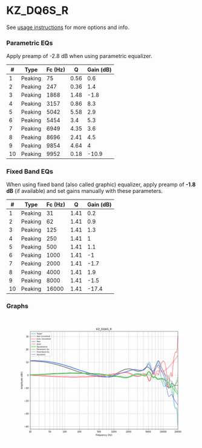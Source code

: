 # KZ_DQ6S_R
See [usage instructions](https://github.com/jaakkopasanen/AutoEq#usage) for more options and info.

### Parametric EQs
Apply preamp of -2.8 dB when using parametric equalizer.

|   # | Type    |   Fc (Hz) |    Q |   Gain (dB) |
|-----|---------|-----------|------|-------------|
|   1 | Peaking |        75 | 0.56 |         0.6 |
|   2 | Peaking |       247 | 0.36 |         1.4 |
|   3 | Peaking |      1868 | 1.48 |        -1.8 |
|   4 | Peaking |      3157 | 0.86 |         8.3 |
|   5 | Peaking |      5042 | 5.58 |         2.9 |
|   6 | Peaking |      5454 | 3.4  |         5.3 |
|   7 | Peaking |      6949 | 4.35 |         3.6 |
|   8 | Peaking |      8696 | 2.41 |         4.5 |
|   9 | Peaking |      9854 | 4.64 |         4   |
|  10 | Peaking |      9952 | 0.18 |       -10.9 |

### Fixed Band EQs
When using fixed band (also called graphic) equalizer, apply preamp of **-1.8 dB** (if available) and set gains manually with these parameters.

|   # | Type    |   Fc (Hz) |    Q |   Gain (dB) |
|-----|---------|-----------|------|-------------|
|   1 | Peaking |        31 | 1.41 |         0.2 |
|   2 | Peaking |        62 | 1.41 |         0.9 |
|   3 | Peaking |       125 | 1.41 |         1.3 |
|   4 | Peaking |       250 | 1.41 |         1   |
|   5 | Peaking |       500 | 1.41 |         1.1 |
|   6 | Peaking |      1000 | 1.41 |        -1   |
|   7 | Peaking |      2000 | 1.41 |        -1.7 |
|   8 | Peaking |      4000 | 1.41 |         1.9 |
|   9 | Peaking |      8000 | 1.41 |        -1.5 |
|  10 | Peaking |     16000 | 1.41 |       -17.4 |

### Graphs
![](./KZ_DQ6S_R.png)
